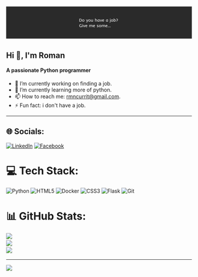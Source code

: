 ![job](./job.png)

## Hi 👋, I'm Roman
#### A passionate Python programmer

- 🔭 I’m currently working on finding a job.
- 🌱 I’m currently learning more of python.
- 📫 How to reach me: rmncurrit@gmail.com.
- ⚡ Fun fact: i don't have a job.

---

## 🌐 Socials:
[![LinkedIn](https://img.shields.io/badge/LinkedIn-%230077B5.svg?logo=linkedin&logoColor=white)](https://linkedin.com/in/rmnpl) [![Facebook](https://img.shields.io/badge/Facebook-%231877F2.svg?logo=Facebook&logoColor=white)](https://facebook.com/poojl) 

# 💻 Tech Stack:
![Python](https://img.shields.io/badge/python-3670A0?style=for-the-badge&logo=python&logoColor=ffdd54) ![HTML5](https://img.shields.io/badge/html5-%23E34F26.svg?style=for-the-badge&logo=html5&logoColor=white) ![Docker](https://img.shields.io/badge/docker-%230db7ed.svg?style=for-the-badge&logo=docker&logoColor=white) ![CSS3](https://img.shields.io/badge/css3-%231572B6.svg?style=for-the-badge&logo=css3&logoColor=white) ![Flask](https://img.shields.io/badge/flask-%23000.svg?style=for-the-badge&logo=flask&logoColor=white) ![Git](https://img.shields.io/badge/git-%23F05033.svg?style=for-the-badge&logo=git&logoColor=white)

# 📊 GitHub Stats:
![](https://github-readme-stats.vercel.app/api?username=rmnp1&theme=onedark&hide_border=false&include_all_commits=true&count_private=true)<br/>
![](https://github-readme-streak-stats.herokuapp.com/?user=rmnp1&theme=onedark&hide_border=false)<br/>
![](https://github-readme-stats.vercel.app/api/top-langs/?username=rmnp1&theme=onedark&hide_border=false&include_all_commits=true&count_private=true&layout=compact)

---
[![](https://visitcount.itsvg.in/api?id=rmnp1&icon=10&color=1)](https://visitcount.itsvg.in)
